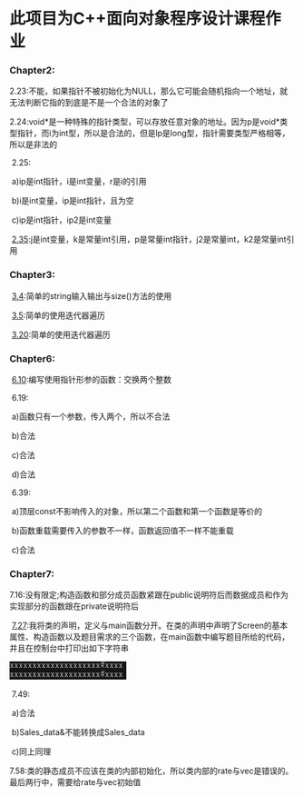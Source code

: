 # 此项目为C++面向对象程序设计课程作业

### Chapter2:

​	2.23:不能，如果指针不被初始化为NULL，那么它可能会随机指向一个地址，就无法判断它指的到底是不是一个合法的对象了

​	2.24:void\*是一种特殊的指针类型，可以存放任意对象的地址。因为p是void\*类型指针，而i为int型，所以是合法的，但是lp是long型，指针需要类型严格相等，所以是非法的

​	2.25:

​		a)ip是int指针，i是int变量，r是i的引用

​		b)i是int变量，ip是int指针，且为空

​		c)ip是int指针，ip2是int变量

​	[2.35](https://github.com/SiberiaHLY/HDU_cppPrimerPractice/blob/master/src/chapter2/2_35.cpp):j是int变量，k是常量int引用，p是常量int指针，j2是常量int，k2是常量int引用

### Chapter3:

​	[3.4](https://github.com/SiberiaHLY/HDU_cppPrimerPractice/blob/master/src/chapter3/3_4.cpp):简单的string输入输出与size()方法的使用

​	[3.5](https://github.com/SiberiaHLY/HDU_cppPrimerPractice/blob/master/src/chapter3/3_5.cpp):简单的使用迭代器遍历

​	[3.20](https://github.com/SiberiaHLY/HDU_cppPrimerPractice/blob/master/src/chapter3/3_20.cpp):简单的使用迭代器遍历

### Chapter6:

​	[6.10](https://github.com/SiberiaHLY/HDU_cppPrimerPractice/blob/master/src/chapter6/6_10.cpp):编写使用指针形参的函数：交换两个整数

​	6.19:

​		a)函数只有一个参数，传入两个，所以不合法

​		b)合法

​		c)合法

​		d)合法

​	6.39:

​		a)顶层const不影响传入的对象，所以第二个函数和第一个函数是等价的

​		b)函数重载需要传入的参数不一样，函数返回值不一样不能重载

​		c)合法

### Chapter7:

​	7.16:没有限定;构造函数和部分成员函数紧跟在public说明符后而数据成员和作为实现部分的函数跟在private说明符后

​	[7.27](https://github.com/SiberiaHLY/HDU_cppPrimerPractice/blob/master/src/chapter7/7_27.cpp):我将类的声明，定义与main函数分开。在类的声明中声明了Screen的基本属性、构造函数以及题目需求的三个函数，在main函数中编写题目所给的代码，并且在控制台中打印出如下字符串

![](https://raw.githubusercontent.com/SiberiaHLY/HDU_cppPrimerPractice/master/src/chapter7/picture1.png)

​	7.49:

​		a)合法

​		b)Sales_data&不能转换成Sales_data

​		c)同上同理

​	7.58:类的静态成员不应该在类的内部初始化，所以类内部的rate与vec是错误的。最后两行中，需要给rate与vec初始值

